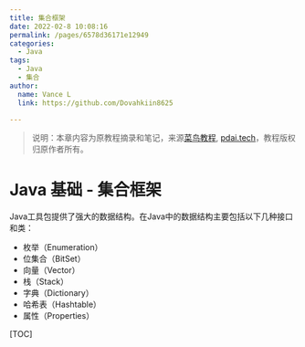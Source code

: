 ```yaml
---
title: 集合框架
date: 2022-02-8 10:08:16
permalink: /pages/6578d36171e12949
categories:
  - Java
tags:
  - Java
  - 集合
author:
  name: Vance L
  link: https://github.com/Dovahkiin8625

---
```


> 说明：本章内容为原教程摘录和笔记，来源[菜鸟教程](https://www.runoob.com), [pdai.tech](https://www.pdai.tech/)，教程版权归原作者所有。

# Java 基础 - 集合框架

Java工具包提供了强大的数据结构。在Java中的数据结构主要包括以下几种接口和类：

- 枚举（Enumeration）
- 位集合（BitSet）
- 向量（Vector）
- 栈（Stack）
- 字典（Dictionary）
- 哈希表（Hashtable）
- 属性（Properties）

[TOC]

